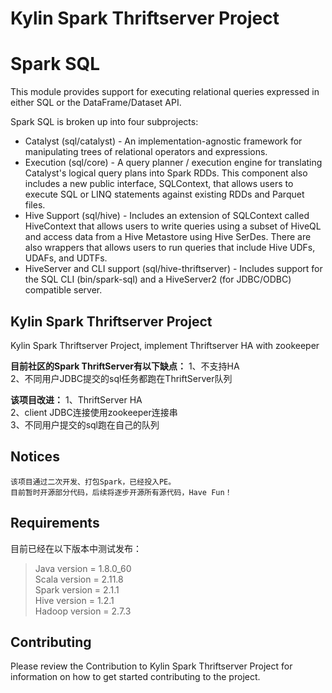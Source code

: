 # Kylin Spark Thriftserver Project
Spark SQL
=========

This module provides support for executing relational queries expressed in either SQL or the DataFrame/Dataset API.

Spark SQL is broken up into four subprojects:
 - Catalyst (sql/catalyst) - An implementation-agnostic framework for manipulating trees of relational operators and expressions.
 - Execution (sql/core) - A query planner / execution engine for translating Catalyst's logical query plans into Spark RDDs.  This component also includes a new public interface, SQLContext, that allows users to execute SQL or LINQ statements against existing RDDs and Parquet files.
 - Hive Support (sql/hive) - Includes an extension of SQLContext called HiveContext that allows users to write queries using a subset of HiveQL and access data from a Hive Metastore using Hive SerDes.  There are also wrappers that allows users to run queries that include Hive UDFs, UDAFs, and UDTFs.
 - HiveServer and CLI support (sql/hive-thriftserver) - Includes support for the SQL CLI (bin/spark-sql) and a HiveServer2 (for JDBC/ODBC) compatible server.
 
## Kylin Spark Thriftserver Project
Kylin Spark Thriftserver Project, implement Thriftserver HA with zookeeper

**目前社区的Spark ThriftServer有以下缺点：**
1、不支持HA  
2、不同用户JDBC提交的sql任务都跑在ThriftServer队列  

**该项目改进：**
1、ThriftServer HA  
2、client JDBC连接使用zookeeper连接串  
3、不同用户提交的sql跑在自己的队列  

## Notices

```
该项目通过二次开发、打包Spark，已经投入PE。
目前暂时开源部分代码，后续将逐步开源所有源代码，Have Fun！
```

## Requirements
目前已经在以下版本中测试发布：
> Java version = 1.8.0_60  
> Scala version = 2.11.8  
> Spark version = 2.1.1  
> Hive version =  1.2.1  
> Hadoop version = 2.7.3  


## Contributing
Please review the Contribution to Kylin Spark Thriftserver Project for information on how to get started contributing to the project.



